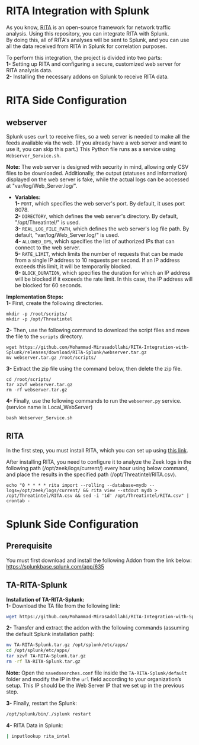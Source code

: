 # RITA Integration with Splunk
As you know, [RITA](https://github.com/activecm/rita) is an open-source framework for network traffic analysis. Using this repository, you can integrate RITA with Splunk.\
By doing this, all of RITA's analyses will be sent to Splunk, and you can use all the data received from RITA in Splunk for correlation purposes.

To perform this integration, the project is divided into two parts:\
**1-** Setting up RITA and configuring a secure, customized web server for RITA analysis data.\
**2-** Installing the necessary addons on Splunk to receive RITA data.

# RITA Side Configuration
## webserver  
Splunk uses `curl` to receive files, so a web server is needed to make all the feeds available via the web. (If you already have a web server and want to use it, you can skip this part.) This Python file runs as a service using `Webserver_Service.sh`.

**Note:** The web server is designed with security in mind, allowing only CSV files to be downloaded. Additionally, the output (statuses and information) displayed on the web server is fake, while the actual logs can be accessed at "var/log/Web_Server.log/".

- **Variables:**  
  **1-** `PORT`, which specifies the web server's port. By default, it uses port 8078.  
  **2-** `DIRECTORY`, which defines the web server's directory. By default, "/opt/Threatintel/" is used.  
  **3-** `REAL_LOG_FILE_PATH`, which defines the web server's log file path. By default, "var/log/Web_Server.log/" is used.  
  **4-** `ALLOWED_IPS`, which specifies the list of authorized IPs that can connect to the web server.\
  **5-** `RATE_LIMIT`, which limits the number of requests that can be made from a single IP address to 10 requests per second. If an IP address exceeds this limit, it will be temporarily blocked.\
  **6-** `BLOCK_DURATION`, which specifies the duration for which an IP address will be blocked if it exceeds the rate limit. In this case, the IP address will be blocked for 60 seconds.

**Implementation Steps:**  
**1-** First, create the following directories.

```
mkdir -p /root/scripts/
mkdir -p /opt/Threatintel
```

**2-** Then, use the following command to download the script files and move the file to the `scripts` directory.

```
wget https://github.com/Mohammad-Mirasadollahi/RITA-Integration-with-Splunk/releases/download/RITA-Splunk/webserver.tar.gz
mv webserver.tar.gz /root/scripts/
```

**3-** Extract the zip file using the command below, then delete the zip file.

```
cd /root/scripts/
tar xzvf webserver.tar.gz
rm -rf webserver.tar.gz
```

**4-** Finally, use the following commands to run the `webserver.py` service. (service name is Local_WebServer)

```
bash Webserver_Service.sh
```


## RITA  
In the first step, you must install RITA, which you can set up using [this link](https://github.com/activecm/rita).

After installing RITA, you need to configure it to analyze the Zeek logs in the following path (/opt/zeek/logs/current/) every hour using below command, and place the results in the specified path (/opt/Threatintel/RITA.csv).

```
echo "0 * * * * rita import --rolling --database=mydb --logs=/opt/zeek/logs/current/ && rita view --stdout mydb > /opt/Threatintel/RITA.csv && sed -i '1d' /opt/Threatintel/RITA.csv" | crontab -
```

  # Splunk Side Configuration

## Prerequisite 
You must first download and install the following Addon from the link below:\
https://splunkbase.splunk.com/app/635

## TA-RITA-Splunk
**Installation of TA-RITA-Splunk:**  
**1-** Download the TA file from the following link:
```bash
wget https://github.com/Mohammad-Mirasadollahi/RITA-Integration-with-Splunk/releases/download/RITA-Splunk/TA-RITA-Splunk.tar.gz
```

**2-** Transfer and extract the addon with the following commands (assuming the default Splunk installation path):
```bash
mv TA-RITA-Splunk.tar.gz /opt/splunk/etc/apps/
cd /opt/splunk/etc/apps/
tar xzvf TA-RITA-Splunk.tar.gz
rm -rf TA-RITA-Splunk.tar.gz
```

**Note:** Open the `savedsearches.conf` file inside the `TA-RITA-Splunk/default` folder and modify the IP in the `url` field according to your organization’s setup. This IP should be the Web Server IP that we set up in the previous step.

**3-** Finally, restart the Splunk:
```bash
/opt/splunk/bin/./splunk restart
```
**4-** RITA Data in Splunk:
```bash
| inputlookup rita_intel
```
